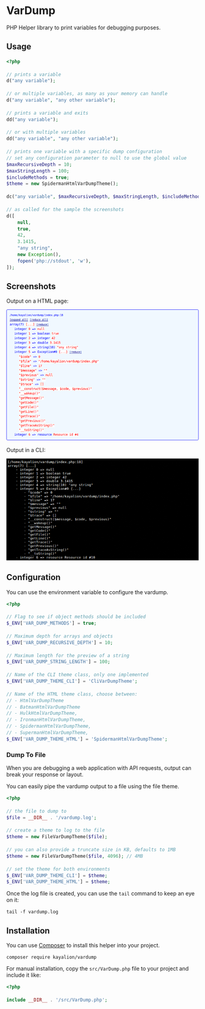 # VarDump

PHP Helper library to print variables for debugging purposes.

## Usage

```php
<?php

// prints a variable
d("any variable");

// or multiple variables, as many as your memory can handle
d("any variable", "any other variable");

// prints a variable and exits
dd("any variable");

// or with multiple variables
dd("any variable", "any other variable");

// prints one variable with a specific dump configuration
// set any configuration parameter to null to use the global value
$maxRecursiveDepth = 10;
$maxStringLength = 100;
$includeMethods = true;
$theme = new SpidermanHtmlVarDumpTheme();

dc("any variable", $maxRecursiveDepth, $maxStringLength, $includeMethods, $theme);

// as called for the sample the screenshots
d([
    null,
    true,
    42,
    3.1415,
    "any string",
    new Exception(),
    fopen('php://stdout', 'w'),
]);
```

## Screenshots

Output on a HTML page:

![Screenshot HTML](screenshot-html.png "Screenshot HTML")

Output in a CLI:

![Screenshot CLI](screenshot-cli.png "Screenshot CLI")

## Configuration

You can use the environment variable to configure the vardump.

```php
<?php

// Flag to see if object methods should be included
$_ENV['VAR_DUMP_METHODS'] = true;

// Maximum depth for arrays and objects
$_ENV['VAR_DUMP_RECURSIVE_DEPTH'] = 10;

// Maximum length for the preview of a string
$_ENV['VAR_DUMP_STRING_LENGTH'] = 100;

// Name of the CLI theme class, only one implemented
$_ENV['VAR_DUMP_THEME_CLI'] = 'CliVarDumpTheme';

// Name of the HTML theme class, choose between:
// - HtmlVarDumpTheme
// - BatmanHtmlVarDumpTheme
// - HulkHtmlVarDumpTheme,
// - IronmanHtmlVarDumpTheme,
// - SpidermanHtmlVarDumpTheme,
// - SupermanHtmlVarDumpTheme,
$_ENV['VAR_DUMP_THEME_HTML'] = 'SpidermanHtmlVarDumpTheme';
```

### Dump To File

When you are debugging a web application with API requests, output can break your response or layout.

You can easily pipe the vardump output to a file using the file theme.

```php
<?php

// the file to dump to
$file = __DIR__ . '/vardump.log';

// create a theme to log to the file
$theme = new FileVarDumpTheme($file);

// you can also provide a truncate size in KB, defaults to 1MB
$theme = new FileVarDumpTheme($file, 4096); // 4MB

// set the theme for both environments
$_ENV['VAR_DUMP_THEME_CLI'] = $theme;
$_ENV['VAR_DUMP_THEME_HTML'] = $theme;
```

Once the log file is created, you can use the ```tail``` command to keep an eye on it:

```
tail -f vardump.log
```

## Installation

You can use [Composer](http://getcomposer.org) to install this helper into your project.

```
composer require kayalion/vardump
```

For manual installation, copy the ```src/VarDump.php``` file to your project and include it like:

```php
<?php 

include __DIR__ . '/src/VarDump.php';
```
